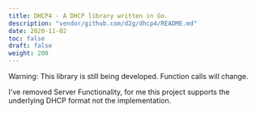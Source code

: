 ```yaml
---
title: DHCP4 - A DHCP library written in Go.
description: "vendor/github.com/d2g/dhcp4/README.md"
date: 2020-11-02
toc: false
draft: false
weight: 200
---
```


Warning: This library is still being developed.  Function calls will change.

I've removed Server Functionality, for me this project supports the underlying DHCP format not the implementation.

